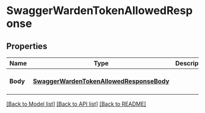 # SwaggerWardenTokenAllowedResponse

## Properties
Name | Type | Description | Notes
------------ | ------------- | ------------- | -------------
**Body** | [**SwaggerWardenTokenAllowedResponseBody**](swaggerWardenTokenAllowedResponse_Body.md) |  | [optional] [default to null]

[[Back to Model list]](../README.md#documentation-for-models) [[Back to API list]](../README.md#documentation-for-api-endpoints) [[Back to README]](../README.md)


